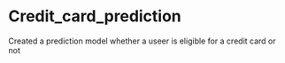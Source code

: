 # Credit_card_prediction
Created a prediction model whether a useer is eligible for a credit card or not
